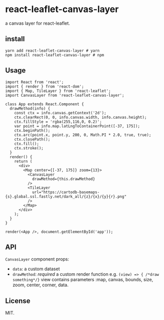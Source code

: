 # react-leaflet-canvas-layer
a canvas layer for react-leaflet.

## install
```
yarn add react-leaflet-canvas-layer # yarn 
npm install react-leaflet-canvas-layer # npm 
```

## Usage
```
import React from 'react';
import { render } from 'react-dom';
import { Map, TileLayer } from 'react-leaflet';
import CanvasLayer from 'react-leaflet-canvas-layer';

class App extends React.Component {
  drawMethod(info) {
    const ctx = info.canvas.getContext('2d');
    ctx.clearRect(0, 0, info.canvas.width, info.canvas.height);
    ctx.fillStyle = 'rgba(255,116,0, 0.2)';
    var point = info.map.latLngToContainerPoint([-37, 175]);
    ctx.beginPath();
    ctx.arc(point.x, point.y, 200, 0, Math.PI * 2.0, true, true);
    ctx.closePath();
    ctx.fill();
    ctx.stroke();
  }
  render() {
    return (
      <div>
        <Map center={[-37, 175]} zoom={13}>
          <CanvasLayer
            drawMethod={this.drawMethod}
          />
          <TileLayer
            url="https://cartodb-basemaps-{s}.global.ssl.fastly.net/dark_all/{z}/{x}/{y}{r}.png"
          />
        </Map>
      </div>
    );
  }
}

render(<App />, document.getElementById('app'));

```

## API

`CanvasLayer` component props:

- `data`: a custom dataset
- `drawMethod`: *required* a custom render function  e.g. `(view) => { /*draw something*/}`
    view contains parameters :map, canvas, bounds, size, zoom, center, corner, data.
## License
MIT.
